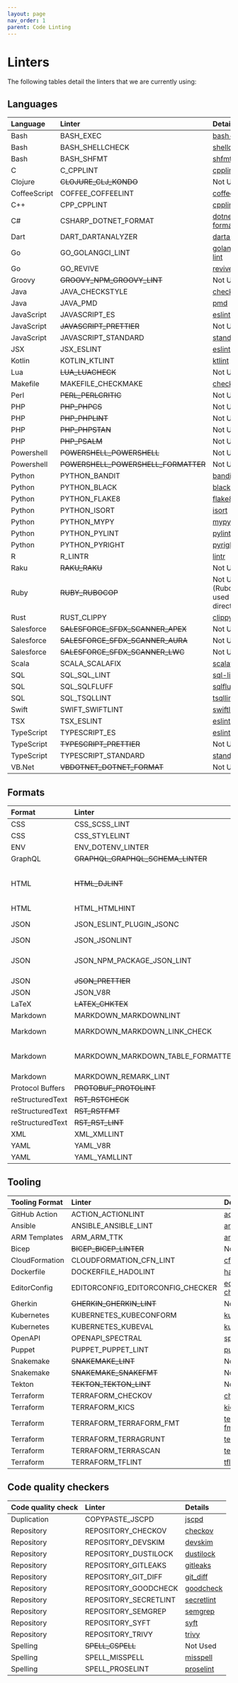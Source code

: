 ```yaml
---
layout: page
nav_order: 1
parent: Code Linting
---
```


# Linters

The following tables detail the linters that we are currently using:

## Languages

| Language     | Linter                              | Details                                                                         |
|:-------------|:------------------------------------|:--------------------------------------------------------------------------------|
| Bash         | BASH_EXEC                           | [bash-exec](https://megalinter.io/latest/descriptors/bash_bash_exec/)           |
| Bash         | BASH_SHELLCHECK                     | [shellcheck](https://megalinter.io/latest/descriptors/bash_shellcheck/)         |
| Bash         | BASH_SHFMT                          | [shfmt](https://megalinter.io/latest/descriptors/bash_shfmt/)                   |
| C            | C_CPPLINT                           | [cpplint](https://megalinter.io/latest/descriptors/c_cpplint/)                  |
| Clojure      | ~~CLOJURE_CLJ_KONDO~~               | Not Used                                                                        |
| CoffeeScript | COFFEE_COFFEELINT                   | [coffeelint](https://megalinter.io/latest/descriptors/coffee_coffeelint/)       |
| C++          | CPP_CPPLINT                         | [cpplint](https://megalinter.io/latest/descriptors/cpp_cpplint/)                |
| C#           | CSHARP_DOTNET_FORMAT                | [dotnet-format](https://megalinter.io/latest/descriptors/csharp_dotnet_format/) |
| Dart         | DART_DARTANALYZER                   | [dartanalyzer](https://megalinter.io/latest/descriptors/dart_dartanalyzer/)     |
| Go           | GO_GOLANGCI_LINT                    | [golangci-lint](https://megalinter.io/latest/descriptors/go_golangci_lint/)     |
| Go           | GO_REVIVE                           | [revive](https://megalinter.io/latest/descriptors/go_revive/)                   |
| Groovy       | ~~GROOVY_NPM_GROOVY_LINT~~          | Not Used                                                                        |
| Java         | JAVA_CHECKSTYLE                     | [checkstyle](https://megalinter.io/latest/descriptors/java_checkstyle/)         |
| Java         | JAVA_PMD                            | [pmd](https://megalinter.io/latest/descriptors/java_pmd/)                       |
| JavaScript   | JAVASCRIPT_ES                       | [eslint](https://megalinter.io/latest/descriptors/javascript_eslint/)           |
| JavaScript   | ~~JAVASCRIPT_PRETTIER~~             | Not Used                                                                        |
| JavaScript   | JAVASCRIPT_STANDARD                 | [standard](https://megalinter.io/latest/descriptors/javascript_standard/)       |
| JSX          | JSX_ESLINT                          | [eslint](https://megalinter.io/latest/descriptors/jsx_eslint/)                  |
| Kotlin       | KOTLIN_KTLINT                       | [ktlint](https://megalinter.io/latest/descriptors/kotlin_ktlint/)               |
| Lua          | ~~LUA_LUACHECK~~                    | Not Used                                                                        |
| Makefile     | MAKEFILE_CHECKMAKE                  | [checkmake](https://megalinter.io/latest/descriptors/makefile_checkmake/)       |
| Perl         | ~~PERL_PERLCRITIC~~                 | Not Used                                                                        |
| PHP          | ~~PHP_PHPCS~~                       | Not Used                                                                        |
| PHP          | ~~PHP_PHPLINT~~                     | Not Used                                                                        |
| PHP          | ~~PHP_PHPSTAN~~                     | Not Used                                                                        |
| PHP          | ~~PHP_PSALM~~                       | Not Used                                                                        |
| Powershell   | ~~POWERSHELL_POWERSHELL~~           | Not Used                                                                        |
| Powershell   | ~~POWERSHELL_POWERSHELL_FORMATTER~~ | Not Used                                                                        |
| Python       | PYTHON_BANDIT                       | [bandit](https://megalinter.io/latest/descriptors/python_bandit/)               |
| Python       | PYTHON_BLACK                        | [black](https://megalinter.io/latest/descriptors/python_black/)                 |
| Python       | PYTHON_FLAKE8                       | [flake8](https://megalinter.io/latest/descriptors/python_flake8/)               |
| Python       | PYTHON_ISORT                        | [isort](https://megalinter.io/latest/descriptors/python_isort/)                 |
| Python       | PYTHON_MYPY                         | [mypy](https://megalinter.io/latest/descriptors/python_mypy/)                   |
| Python       | PYTHON_PYLINT                       | [pylint](https://megalinter.io/latest/descriptors/python_pylint/)               |
| Python       | PYTHON_PYRIGHT                      | [pyright](https://megalinter.io/latest/descriptors/python_pyright/)             |
| R            | R_LINTR                             | [lintr](https://megalinter.io/latest/descriptors/r_lintr/)                      |
| Raku         | ~~RAKU_RAKU~~                       | Not Used                                                                        |
| Ruby         | ~~RUBY_RUBOCOP~~                    | Not Used (RuboCop is used directly)                                             |
| Rust         | RUST_CLIPPY                         | [clippy](https://megalinter.io/latest/descriptors/rust_clippy/)                 |
| Salesforce   | ~~SALESFORCE_SFDX_SCANNER_APEX~~    | Not Used                                                                        |
| Salesforce   | ~~SALESFORCE_SFDX_SCANNER_AURA~~    | Not Used                                                                        |
| Salesforce   | ~~SALESFORCE_SFDX_SCANNER_LWC~~     | Not Used                                                                        |
| Scala        | SCALA_SCALAFIX                      | [scalafix](https://megalinter.io/latest/descriptors/scala_scalafix/)            |
| SQL          | SQL_SQL_LINT                        | [sql-lint](https://megalinter.io/latest/descriptors/sql_sql_lint/)              |
| SQL          | SQL_SQLFLUFF                        | [sqlfluff](https://megalinter.io/latest/descriptors/sql_sqlfluff/)              |
| SQL          | SQL_TSQLLINT                        | [tsqllint](https://megalinter.io/latest/descriptors/sql_tsqllint/)              |
| Swift        | SWIFT_SWIFTLINT                     | [swiftlint](https://megalinter.io/latest/descriptors/swift_swiftlint/)          |
| TSX          | TSX_ESLINT                          | [eslint](https://megalinter.io/latest/descriptors/tsx_eslint/)                  |
| TypeScript   | TYPESCRIPT_ES                       | [eslint](https://megalinter.io/latest/descriptors/typescript_eslint/)           |
| TypeScript   | ~~TYPESCRIPT_PRETTIER~~             | Not Used                                                                        |
| TypeScript   | TYPESCRIPT_STANDARD                 | [standard](https://megalinter.io/latest/descriptors/typescript_standard/)       |
| VB.Net       | ~~VBDOTNET_DOTNET_FORMAT~~          | Not Used                                                                        |

## Formats

| Format           | Linter                            | Details                                                                                                 |
|:-----------------|:----------------------------------|:--------------------------------------------------------------------------------------------------------|
| CSS              | CSS_SCSS_LINT                     | [scss-lint](https://megalinter.io/latest/descriptors/css_scss_lint/)                                    |
| CSS              | CSS_STYLELINT                     | [stylelint](https://megalinter.io/latest/descriptors/css_stylelint/)                                    |
| ENV              | ENV_DOTENV_LINTER                 | [dotenv-linter](https://megalinter.io/latest/descriptors/env_dotenv_linter/)                            |
| GraphQL          | ~~GRAPHQL_GRAPHQL_SCHEMA_LINTER~~ | Not Used                                                                                                |
| HTML             | ~~HTML_DJLINT~~                   | Not Used (Refuses to see config file)                                                                   |
| HTML             | HTML_HTMLHINT                     | [htmlhint](https://megalinter.io/latest/descriptors/html_htmlhint/)                                     |
| JSON             | JSON_ESLINT_PLUGIN_JSONC          | [eslint-plugin-jsonc](https://megalinter.io/latest/descriptors/json_eslint_plugin_jsonc/)               |
| JSON             | JSON_JSONLINT                     | [jsonlint](https://megalinter.io/latest/descriptors/json_jsonlint/)                                     |
| JSON             | JSON_NPM_PACKAGE_JSON_LINT        | [npm-package-json-lint](https://megalinter.io/latest/descriptors/json_npm_package_json_lint/)           |
| JSON             | ~~JSON_PRETTIER~~                 | Not Used                                                                                                |
| JSON             | JSON_V8R                          | [v8r](https://megalinter.io/latest/descriptors/json_v8r/)                                               |
| LaTeX            | ~~LATEX_CHKTEX~~                  | Not Used                                                                                                |
| Markdown         | MARKDOWN_MARKDOWNLINT             | [markdownlint](https://megalinter.io/latest/descriptors/markdown_markdownlint/)                         |
| Markdown         | MARKDOWN_MARKDOWN_LINK_CHECK      | [markdown-link-check](https://megalinter.io/latest/descriptors/markdown_markdown_link_check/)           |
| Markdown         | MARKDOWN_MARKDOWN_TABLE_FORMATTER | [markdown-table-formatter](https://megalinter.io/latest/descriptors/markdown_markdown_table_formatter/) |
| Markdown         | MARKDOWN_REMARK_LINT              | [remark-lint](https://megalinter.io/latest/descriptors/markdown_remark_lint/)                           |
| Protocol Buffers | ~~PROTOBUF_PROTOLINT~~            | Not Used                                                                                                |
| reStructuredText | ~~RST_RSTCHECK~~                  | Not Used                                                                                                |
| reStructuredText | ~~RST_RSTFMT~~                    | Not Used                                                                                                |
| reStructuredText | ~~RST_RST_LINT~~                  | Not Used                                                                                                |
| XML              | XML_XMLLINT                       | [xmllint](https://megalinter.io/latest/descriptors/xml_xmllint/)                                        |
| YAML             | YAML_V8R                          | [v8r](https://megalinter.io/latest/descriptors/yaml_v8r/)                                               |
| YAML             | YAML_YAMLLINT                     | [yamllint](https://megalinter.io/latest/descriptors/yaml_yamllint/)                                     |

## Tooling

| Tooling Format | Linter                            | Details                                                                                             |
|:---------------|:----------------------------------|:----------------------------------------------------------------------------------------------------|
| GitHub Action  | ACTION_ACTIONLINT                 | [actionlint](https://megalinter.io/latest/descriptors/action_actionlint/)                           |
| Ansible        | ANSIBLE_ANSIBLE_LINT              | [ansible-lint](https://megalinter.io/latest/descriptors/ansible_ansible_lint/)                      |
| ARM Templates  | ARM_ARM_TTK                       | [arm-ttk](https://megalinter.io/latest/descriptors/arm_arm_ttk/)                                    |
| Bicep          | ~~BICEP_BICEP_LINTER~~            | Not Used                                                                                            |
| CloudFormation | CLOUDFORMATION_CFN_LINT           | [cfn-lint](https://megalinter.io/latest/descriptors/cloudformation_cfn_lint/)                       |
| Dockerfile     | DOCKERFILE_HADOLINT               | [hadolint](https://megalinter.io/latest/descriptors/dockerfile_hadolint/)                           |
| EditorConfig   | EDITORCONFIG_EDITORCONFIG_CHECKER | [editorconfig-checker](https://megalinter.io/latest/descriptors/editorconfig_editorconfig_checker/) |
| Gherkin        | ~~GHERKIN_GHERKIN_LINT~~          | Not Used                                                                                            |
| Kubernetes     | KUBERNETES_KUBECONFORM            | [kubeconform](https://megalinter.io/latest/descriptors/kubernetes_kubeconform/)                     |
| Kubernetes     | KUBERNETES_KUBEVAL                | [kubeval](https://megalinter.io/latest/descriptors/kubernetes_kubeval/)                             |
| OpenAPI        | OPENAPI_SPECTRAL                  | [spectral](https://megalinter.io/latest/descriptors/openapi_spectral/)                              |
| Puppet         | PUPPET_PUPPET_LINT                | [puppet-lint](https://megalinter.io/latest/descriptors/puppet_puppet_lint/)                         |
| Snakemake      | ~~SNAKEMAKE_LINT~~                | Not Used                                                                                            |
| Snakemake      | ~~SNAKEMAKE_SNAKEFMT~~            | Not Used                                                                                            |
| Tekton         | ~~TEKTON_TEKTON_LINT~~            | Not Used                                                                                            |
| Terraform      | TERRAFORM_CHECKOV                 | [checkov](https://megalinter.io/latest/descriptors/terraform_checkov/)                              |
| Terraform      | TERRAFORM_KICS                    | [kics](https://megalinter.io/latest/descriptors/terraform_kics/)                                    |
| Terraform      | TERRAFORM_TERRAFORM_FMT           | [terraform-fmt](https://megalinter.io/latest/descriptors/terraform_terraform_fmt/)                  |
| Terraform      | TERRAFORM_TERRAGRUNT              | [terragrunt](https://megalinter.io/latest/descriptors/terraform_terragrunt/)                        |
| Terraform      | TERRAFORM_TERRASCAN               | [terrascan](https://megalinter.io/latest/descriptors/terraform_terrascan/)                          |
| Terraform      | TERRAFORM_TFLINT                  | [tflint](https://megalinter.io/latest/descriptors/terraform_tflint/)                                |

## Code quality checkers

| Code quality check | Linter                | Details                                                                       |
|:-------------------|:----------------------|:------------------------------------------------------------------------------|
| Duplication        | COPYPASTE_JSCPD       | [jscpd](https://megalinter.io/latest/descriptors/copypaste_jscpd/)            |
| Repository         | REPOSITORY_CHECKOV    | [checkov](https://megalinter.io/latest/descriptors/repository_checkov/)       |
| Repository         | REPOSITORY_DEVSKIM    | [devskim](https://megalinter.io/latest/descriptors/repository_devskim/)       |
| Repository         | REPOSITORY_DUSTILOCK  | [dustilock](https://megalinter.io/latest/descriptors/repository_dustilock/)   |
| Repository         | REPOSITORY_GITLEAKS   | [gitleaks](https://megalinter.io/latest/descriptors/repository_gitleaks/)     |
| Repository         | REPOSITORY_GIT_DIFF   | [git_diff](https://megalinter.io/latest/descriptors/repository_git_diff/)     |
| Repository         | REPOSITORY_GOODCHECK  | [goodcheck](https://megalinter.io/latest/descriptors/repository_goodcheck/)   |
| Repository         | REPOSITORY_SECRETLINT | [secretlint](https://megalinter.io/latest/descriptors/repository_secretlint/) |
| Repository         | REPOSITORY_SEMGREP    | [semgrep](https://megalinter.io/latest/descriptors/repository_semgrep/)       |
| Repository         | REPOSITORY_SYFT       | [syft](https://megalinter.io/latest/descriptors/repository_syft/)             |
| Repository         | REPOSITORY_TRIVY      | [trivy](https://megalinter.io/latest/descriptors/repository_trivy/)           |
| Spelling           | ~~SPELL_CSPELL~~      | Not Used                                                                      |
| Spelling           | SPELL_MISSPELL        | [misspell](https://megalinter.io/latest/descriptors/spell_misspell/)          |
| Spelling           | SPELL_PROSELINT       | [proselint](https://megalinter.io/latest/descriptors/spell_proselint/)        |

